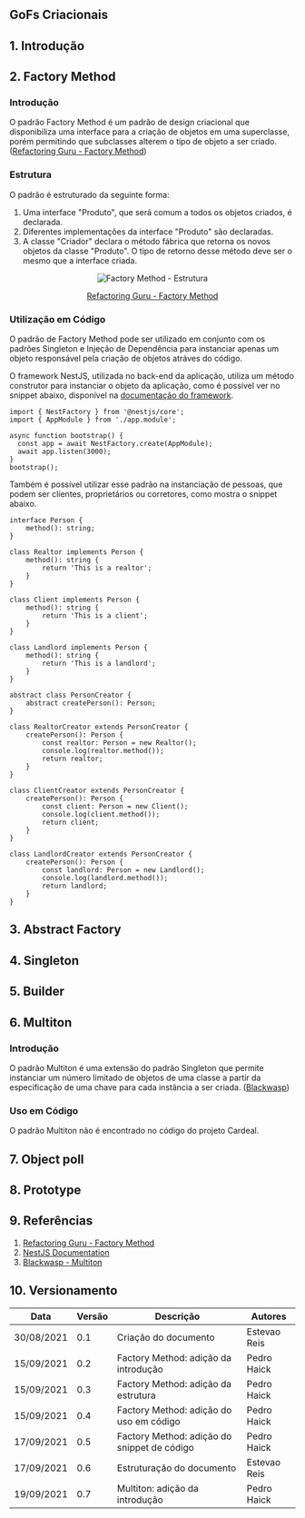 ## GoFs Criacionais
## 1. Introdução
## 2. Factory Method 
### Introdução
O padrão Factory Method é um padrão de design criacional que disponibiliza uma interface para a criação de objetos em uma superclasse, porém permitindo que subclasses alterem o tipo de objeto a ser criado. ([Refactoring Guru - Factory Method](https://refactoring.guru/design-patterns/factory-method))

### Estrutura
O padrão é estruturado da seguinte forma:
1. Uma interface "Produto", que será comum a todos os objetos criados, é declarada.
2. Diferentes implementações da interface "Produto" são declaradas.
3. A classe "Criador" declara o método fábrica que retorna os novos objetos da classe "Produto". O tipo de retorno desse método deve ser o mesmo que a interface criada.

<center><img src="https://refactoring.guru/images/patterns/diagrams/factory-method/structure.png?id=4cba0803f42517cfe854" alt="Factory Method - Estrutura"></img>

<a text-align="center" href="https://refactoring.guru/design-patterns/factory-method">Refactoring Guru - Factory Method</a></center>

### Utilização em Código
O padrão de Factory Method pode ser utilizado em conjunto com os padrões Singleton e Injeção de Dependência para instanciar apenas um objeto responsável pela criação de objetos atráves do código.

O framework NestJS, utilizada no back-end da aplicação, utiliza um método construtor para instanciar o objeto da aplicação, como é possível ver no snippet abaixo, disponível na [documentação do framework](https://docs.nestjs.com/).

```
import { NestFactory } from '@nestjs/core';
import { AppModule } from './app.module';

async function bootstrap() {
  const app = await NestFactory.create(AppModule);
  await app.listen(3000);
}
bootstrap();
```
Também é possível utilizar esse padrão na instanciação de pessoas, que podem ser clientes, proprietários ou corretores, como mostra o snippet abaixo.

```
interface Person {
    method(): string;
}

class Realtor implements Person {
    method(): string {
        return 'This is a realtor';
    }
}

class Client implements Person {
    method(): string {
        return 'This is a client';
    }
}

class Landlord implements Person {
    method(): string {
        return 'This is a landlord';
    }
}

abstract class PersonCreator {
    abstract createPerson(): Person;
}

class RealtorCreator extends PersonCreator {
    createPerson(): Person {
        const realtor: Person = new Realtor();
        console.log(realtor.method());
        return realtor;
    }
}

class ClientCreator extends PersonCreator {
    createPerson(): Person {
        const client: Person = new Client();
        console.log(client.method());
        return client;
    }
}

class LandlordCreator extends PersonCreator {
    createPerson(): Person {
        const landlord: Person = new Landlord();
        console.log(landlord.method());
        return landlord;
    }
}
```
## 3. Abstract Factory 
## 4. Singleton  
## 5. Builder 
## 6. Multiton 
### Introdução
O padrão Multiton é uma extensão do padrão Singleton que permite instanciar um número limitado de objetos de uma classe a partir da especificação de uma chave para cada instância a ser criada. ([Blackwasp](http://www.blackwasp.co.uk/multiton.aspx))

### Uso em Código
O padrão Multiton não é encontrado no código do projeto Cardeal.
## 7. Object poll 
## 8. Prototype 
## 9. Referências
1. [Refactoring Guru - Factory Method](https://refactoring.guru/design-patterns/factory-method)
2. [NestJS Documentation](https://docs.nestjs.com/)
3. [Blackwasp - Multiton](http://www.blackwasp.co.uk/multiton.aspx)

## 10. Versionamento 

| Data       | Versão | Descrição                                   | Autores      |
| ---------- | ------ | ------------------------------------------- | ------------ |
| 30/08/2021 | 0.1    | Criação do documento                        | Estevao Reis |
| 15/09/2021 | 0.2    | Factory Method: adição da introdução        | Pedro Haick  |
| 15/09/2021 | 0.3    | Factory Method: adição da estrutura         | Pedro Haick  |
| 15/09/2021 | 0.4    | Factory Method: adição do uso em código     | Pedro Haick  |
| 17/09/2021 | 0.5    | Factory Method: adição do snippet de código | Pedro Haick  |
| 17/09/2021 | 0.6    | Estruturação do documento                   | Estevao Reis |
| 19/09/2021 | 0.7    | Multiton: adição da introdução              | Pedro Haick  |